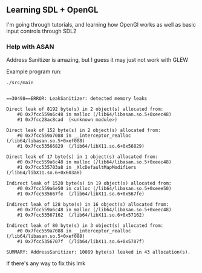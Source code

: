 ## Learning SDL + OpenGL

I'm going through tutorials, and learning how OpenGl works
as well as basic input controls through SDL2

### Help with ASAN

Address Sanitizer is amazing, but I guess it may just not work with GLEW

Example program run:

    ./src/main


    ==30498==ERROR: LeakSanitizer: detected memory leaks
    
    Direct leak of 8192 byte(s) in 2 object(s) allocated from:
        #0 0x7fcc559a6c48 in malloc (/lib64/libasan.so.5+0xeec48)
        #1 0x7fcc28ac8cad  (<unknown module>)
    
    Direct leak of 152 byte(s) in 2 object(s) allocated from:
        #0 0x7fcc559a7088 in __interceptor_realloc (/lib64/libasan.so.5+0xef088)
        #1 0x7fcc53566829  (/lib64/libX11.so.6+0x56829)
    
    Direct leak of 17 byte(s) in 1 object(s) allocated from:
        #0 0x7fcc559a6c48 in malloc (/lib64/libasan.so.5+0xeec48)
        #1 0x7fcc535703a8 in _XlcDefaultMapModifiers (/lib64/libX11.so.6+0x603a8)
    
    Indirect leak of 1520 byte(s) in 19 object(s) allocated from:
        #0 0x7fcc559a6e50 in calloc (/lib64/libasan.so.5+0xeee50)
        #1 0x7fcc535667fe  (/lib64/libX11.so.6+0x567fe)
    
    Indirect leak of 128 byte(s) in 16 object(s) allocated from:
        #0 0x7fcc559a6c48 in malloc (/lib64/libasan.so.5+0xeec48)
        #1 0x7fcc53567162  (/lib64/libX11.so.6+0x57162)
    
    Indirect leak of 80 byte(s) in 3 object(s) allocated from:
        #0 0x7fcc559a7088 in __interceptor_realloc (/lib64/libasan.so.5+0xef088)
        #1 0x7fcc5356707f  (/lib64/libX11.so.6+0x5707f)
    
    SUMMARY: AddressSanitizer: 10089 byte(s) leaked in 43 allocation(s).

If there's any way to fix this lmk
